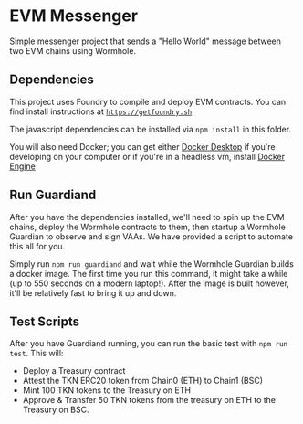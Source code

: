 # EVM Messenger
Simple messenger project that sends a "Hello World" message between two EVM chains using Wormhole. 

## Dependencies
This project uses Foundry to compile and deploy EVM contracts. You can find install instructions at [`https://getfoundry.sh`](http://getfoundry.sh)

The javascript dependencies can be installed via `npm install` in this folder.

You will also need Docker; you can get either [Docker Desktop](https://docs.docker.com/get-docker/) if you're developing on your computer or if you're in a headless vm, install [Docker Engine](https://docs.docker.com/engine/)

## Run Guardiand
After you have the dependencies installed, we'll need to spin up the EVM chains, deploy the Wormhole contracts to them, then startup a Wormhole Guardian to observe and sign VAAs. We have provided a script to automate this all for you.

Simply run `npm run guardiand` and wait while the Wormhole Guardian builds a docker image. The first time you run this command, it might take a while (up to 550 seconds on a modern laptop!). After the image is built however, it'll be relatively fast to bring it up and down. 

## Test Scripts
After you have Guardiand running, you can run the basic test with `npm run test`. This will: 
- Deploy a Treasury contract
- Attest the TKN ERC20 token from Chain0 (ETH) to Chain1 (BSC)
- Mint 100 TKN tokens to the Treasury on ETH
- Approve & Transfer 50 TKN tokens from the treasury on ETH to the Treasury on BSC.

